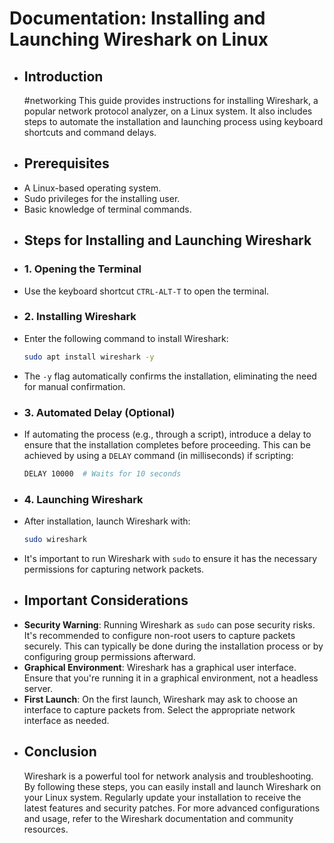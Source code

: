 # Documentation: Installing and Launching Wireshark on Linux
- ## Introduction
  #networking 
  This guide provides instructions for installing Wireshark, a popular network protocol analyzer, on a Linux system. It also includes steps to automate the installation and launching process using keyboard shortcuts and command delays.
- ## Prerequisites
- A Linux-based operating system.
- Sudo privileges for the installing user.
- Basic knowledge of terminal commands.
- ## Steps for Installing and Launching Wireshark
- ### 1. Opening the Terminal
- Use the keyboard shortcut `CTRL-ALT-T` to open the terminal.
- ### 2. Installing Wireshark
- Enter the following command to install Wireshark:
  ```bash
  sudo apt install wireshark -y
  ```
- The `-y` flag automatically confirms the installation, eliminating the need for manual confirmation.
- ### 3. Automated Delay (Optional)
- If automating the process (e.g., through a script), introduce a delay to ensure that the installation completes before proceeding. This can be achieved by using a `DELAY` command (in milliseconds) if scripting:
  ```bash
  DELAY 10000  # Waits for 10 seconds
  ```
- ### 4. Launching Wireshark
- After installation, launch Wireshark with:
  ```bash
  sudo wireshark
  ```
- It's important to run Wireshark with `sudo` to ensure it has the necessary permissions for capturing network packets.
- ## Important Considerations
- **Security Warning**: Running Wireshark as `sudo` can pose security risks. It's recommended to configure non-root users to capture packets securely. This can typically be done during the installation process or by configuring group permissions afterward.
- **Graphical Environment**: Wireshark has a graphical user interface. Ensure that you're running it in a graphical environment, not a headless server.
- **First Launch**: On the first launch, Wireshark may ask to choose an interface to capture packets from. Select the appropriate network interface as needed.
- ## Conclusion
  Wireshark is a powerful tool for network analysis and troubleshooting. By following these steps, you can easily install and launch Wireshark on your Linux system. Regularly update your installation to receive the latest features and security patches. For more advanced configurations and usage, refer to the Wireshark documentation and community resources.
